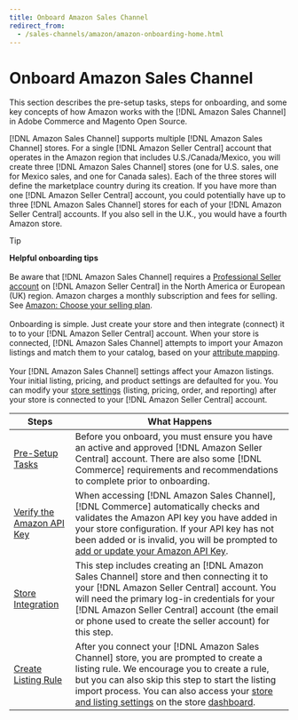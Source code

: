 ```yaml
---
title: Onboard Amazon Sales Channel
redirect_from:
  - /sales-channels/amazon/amazon-onboarding-home.html
---
```


# Onboard Amazon Sales Channel

This section describes the pre-setup tasks, steps for onboarding, and some key concepts of how Amazon works with the [!DNL Amazon Sales Channel] in Adobe Commerce and Magento Open Source.

[!DNL Amazon Sales Channel] supports multiple [!DNL Amazon Sales Channel] stores. For a single [!DNL Amazon Seller Central] account that operates in the Amazon region that includes U.S./Canada/Mexico, you will create three [!DNL Amazon Sales Channel] stores (one for U.S. sales, one for Mexico sales, and one for Canada sales). Each of the three stores will define the marketplace country during its creation. If you have more than one [!DNL Amazon Seller Central] account, you could potentially have up to three [!DNL Amazon Sales Channel] stores for each of your [!DNL Amazon Seller Central] accounts. If you also sell in the U.K., you would have a fourth Amazon store.

>[!TIP]
>
>**Helpful onboarding tips**<br><br>
>Be aware that [!DNL Amazon Sales Channel] requires a [Professional Seller account][1] on [!DNL Amazon Seller Central] in the North America or European (UK) region. Amazon charges a monthly subscription and fees for selling. See [Amazon: Choose your selling plan][2].<br><br>
>Onboarding is simple. Just create your store and then integrate (connect) it to to your [!DNL Amazon Seller Central] account.
>When your store is connected, [!DNL Amazon Sales Channel] attempts to import your Amazon listings and match them to your catalog, based on your [attribute mapping](./attributes-view.md).<br><br>
>Your [!DNL Amazon Sales Channel] settings affect your Amazon listings. Your initial listing, pricing, and product settings are defaulted for you. You can modify your [store settings](./ob-store-review.md) (listing, pricing, order, and reporting) after your store is connected to your [!DNL Amazon Seller Central] account.

|Steps|What Happens|
|--- |--- |
|[Pre-Setup Tasks](./amazon-pre-setup-tasks.md)|Before you onboard, you must ensure you have an active and approved [!DNL Amazon Seller Central] account. There are also some [!DNL Commerce] requirements and recommendations to complete prior to onboarding.|
|[Verify the Amazon API Key](./amazon-verify-api-key.md)|When accessing [!DNL Amazon Sales Channel], [!DNL Commerce] automatically checks and validates the Amazon API key you have added in your store configuration. If your API key has not been added or is invalid, you will be prompted to [add or update your Amazon API Key](./amazon-verify-api-key.md).|
|[Store Integration](./store-integration.md)|This step includes creating an [!DNL Amazon Sales Channel] store and then connecting it to your [!DNL Amazon Seller Central] account. You will need the primary log-in credentials for your [!DNL Amazon Seller Central] account (the email or phone used to create the seller account) for this step.|
|[Create Listing Rule](./ob-create-listing-rule.md)|After you connect your [!DNL Amazon Sales Channel] store, you are prompted to create a listing rule. We encourage you to create a rule, but you can also skip this step to start the listing import process. You can also access your [store and listing settings](./ob-store-review.md) on the store [dashboard](./amazon-store-dashboard.md).|

[1]: https://sell.amazon.com/{target="_blank"}
[2]: https://sell.amazon.com/pricing.html{target="_blank"}
